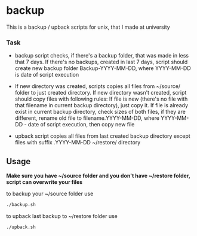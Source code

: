 # backup
This is a backup / upback scripts for unix, that I made at university

### Task
* backup script checks, if there's a backup folder, that was made in less that 7 days.
If there's no backups, created in last 7 days, script should create new backup folder Backup-YYYY-MM-DD,
where YYYY-MM-DD is date of script execution

* If new directory was created, scripts copies all files from ~/source/ folder to just created directory.
If new directory wasn't created, script should copy files with following rules: 
If file is new (there's no file with that filename in current backup directory), just copy it.
If file is already exist in current backup directory, check sizes of both files, if they are different,
rename old file to filename.YYYY-MM-DD, where YYYY-MM-DD - date of script execution, then copy new file

* upback script copies all files from last created backup directory except files with suffix .YYYY-MM-DD
~/restore/ directory 

## Usage
<b>Make sure you have ~/source folder and you don't have ~/restore folder, script can overwrite your files</b>

to backup your ~/source folder use
```bash
./backup.sh
```

to upback last backup to ~/restore folder use
```bash
./upback.sh
```
